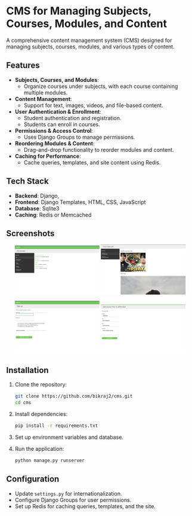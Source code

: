 # CMS for Managing Subjects, Courses, Modules, and Content

A comprehensive content management system (CMS) designed for managing subjects, courses, modules, and various types of content.

## Features

- **Subjects, Courses, and Modules**:
  - Organize courses under subjects, with each course containing multiple modules.
- **Content Management**:
  - Support for text, images, videos, and file-based content.
- **User Authentication & Enrollment**:
  - Student authentication and registration.
  - Students can enroll in courses.
- **Permissions & Access Control**:
  - Uses Django Groups to manage permissions.
- **Reordering Modules & Content**:
  - Drag-and-drop functionality to reorder modules and content.
- **Caching for Performance**:
  - Cache queries, templates, and site content using Redis.

## Tech Stack

- **Backend**: Django,
- **Frontend**: Django Templates, HTML, CSS, JavaScript
- **Database**: Sqlite3
- **Caching**: Redis or Memcached

## Screenshots

<p align="center">
  <img src="assets/first.png" width="45%" alt="All Course ">
  <img src="assets/second.png" width="45%" alt="Content View ">
</p>

<p align="center">
  <img src="assets/fourth.png" width="45%" alt="Register">
  <img src="assets/third.png" width="45%" alt="Edit as Instructor">
</p>

## Installation

1. Clone the repository:

   ```sh
   git clone https://github.com/bikraj2/cms.git
   cd cms
   ```

2. Install dependencies:

   ```sh
   pip install -r requirements.txt
   ```

3. Set up environment variables and database.

4. Run the application:
   ```sh
   python manage.py runserver
   ```

## Configuration

- Update `settings.py` for internationalization.
- Configure Django Groups for user permissions.
- Set up Redis for caching queries, templates, and the site.
